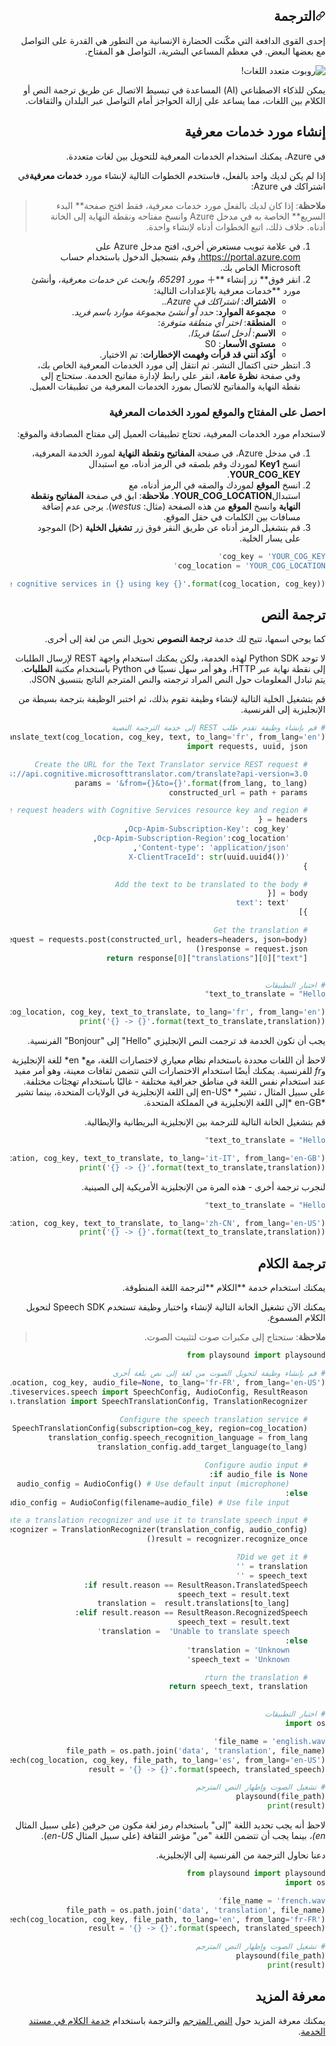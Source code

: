<div id="readme" class="Box-body readme blob js-code-block-container p-5 p-xl-6 gist-border-0" dir="rtl">
    <article class="markdown-body entry-content container-lg" itemprop="text"><h1><a id="user-content-الترجمة" class="anchor" aria-hidden="true" href="#الترجمة"><svg class="octicon octicon-link" viewBox="0 0 16 16" version="1.1" width="16" height="16" aria-hidden="true"><path fill-rule="evenodd" d="M7.775 3.275a.75.75 0 001.06 1.06l1.25-1.25a2 2 0 112.83 2.83l-2.5 2.5a2 2 0 01-2.83 0 .75.75 0 00-1.06 1.06 3.5 3.5 0 004.95 0l2.5-2.5a3.5 3.5 0 00-4.95-4.95l-1.25 1.25zm-4.69 9.64a2 2 0 010-2.83l2.5-2.5a2 2 0 012.83 0 .75.75 0 001.06-1.06 3.5 3.5 0 00-4.95 0l-2.5 2.5a3.5 3.5 0 004.95 4.95l1.25-1.25a.75.75 0 00-1.06-1.06l-1.25 1.25a2 2 0 01-2.83 0z"></path></svg></a>الترجمة</h1>


إحدى القوى الدافعة التي مكّنت الحضارة الإنسانية من التطور هي القدرة على التواصل مع بعضها البعض. في معظم المساعي البشرية، التواصل هو المفتاح.

![روبوت متعدد اللغات!](./images/translation.jpg)

يمكن للذكاء الاصطناعي (AI) المساعدة في تبسيط الاتصال عن طريق ترجمة النص أو الكلام بين اللغات، مما يساعد على إزالة الحواجز أمام التواصل عبر البلدان والثقافات.

## إنشاء مورد خدمات معرفية

في Azure، يمكنك استخدام الخدمات المعرفية للتحويل بين لغات متعددة.

إذا لم يكن لديك واحد بالفعل، فاستخدم الخطوات التالية لإنشاء مورد **خدمات معرفية**في اشتراكك في Azure:

> **ملاحظة**: إذا كان لديك بالفعل مورد خدمات معرفية، فقط افتح صفحة** البدء السريع** الخاصة به في مدخل Azure وانسخ مفتاحه ونقطة النهاية إلى الخانة أدناه. خلاف ذلك، اتبع الخطوات أدناه لإنشاء واحدة.

1. في علامة تبويب مستعرض أخرى، افتح مدخل Azure على https://portal.azure.com، وقم بتسجيل الدخول باستخدام حساب Microsoft الخاص بك.
2. انقر فوق** زر إنشاء **&#65291; *مورد 65291، وابحث عن *خدمات معرفية**، وأنشئ مورد **خدمات معرفية بالإعدادات التالية:
    - **الاشتراك**: *اشتراكك في Azure.*.
    - **مجموعة الموارد**: *حدد أو أنشئ مجموعة موارد باسم فريد*.
    - **المنطقة**: *اختر أي منطقة متوفرة*:
    - **الاسم**: *أدخل اسمًا فريدًا*.
    - **مستوى الأسعار**: S0
    - **أؤكد أنني قد قرأت وفهمت الإخطارات**: تم الاختيار.
3. انتظر حتى اكتمال النشر. ثم انتقل إلى مورد الخدمات المعرفية الخاص بك، وفي صفحة **نظرة عامة**، انقر على رابط لإدارة مفاتيح الخدمة. ستحتاج إلى نقطة النهاية والمفاتيح للاتصال بمورد الخدمات المعرفية من تطبيقات العميل.

### احصل على المفتاح والموقع لمورد الخدمات المعرفية

لاستخدام مورد الخدمات المعرفية، تحتاج تطبيقات العميل إلى مفتاح المصادقة والموقع:

1. في مدخل Azure، في صفحة **المفاتيح ونقطة النهاية** لمورد الخدمة المعرفية، انسخ **Key1** لموردك وقم بلصقه في الرمز أدناه، مع استبدال **YOUR_COG_KEY**.
2. انسخ **الموقع** لموردك والصقه في الرمز أدناه، مع استبدال**YOUR_COG_LOCATION**.
**ملاحظة**: ابق في صفحة **المفاتيح ونقطة النهاية** وانسخ **الموقع** من هذه الصفحة (مثال: _westus_). يرجى عدم إضافة مسافات بين الكلمات في حقل الموقع. 
3. قم بتشغيل الرمز أدناه عن طريق النقر فوق زر **تشغيل الخلية** (&#9655;) الموجود على يسار الخلية.


```python
cog_key = 'YOUR_COG_KEY'
cog_location = 'YOUR_COG_LOCATION'

print('Ready to use cognitive services in {} using key {}'.format(cog_location, cog_key))
```

## ترجمة النص

كما يوحي اسمها، تتيح لك خدمة **ترجمة النصوص** تحويل النص من لغة إلى أخرى.

لا توجد Python SDK لهذه الخدمة، ولكن يمكنك استخدام واجهة REST لإرسال الطلبات إلى نقطة نهاية عبر HTTP، وهو أمر سهل نسبيًا في Python باستخدام مكتبة **الطلبات**. يتم تبادل المعلومات حول النص المراد ترجمته والنص المترجم الناتج بتنسيق JSON.

قم بتشغيل الخلية التالية لإنشاء وظيفة تقوم بذلك، ثم اختبر الوظيفة بترجمة بسيطة من الإنجليزية إلى الفرنسية.


```python
# قم بإنشاء وظيفة تقدم طلب REST إلى خدمة الترجمة النصية
def translate_text(cog_location, cog_key, text, to_lang='fr', from_lang='en'):
    import requests, uuid, json

    # Create the URL for the Text Translator service REST request
    path = 'https://api.cognitive.microsofttranslator.com/translate?api-version=3.0'
    params = '&from={}&to={}'.format(from_lang, to_lang)
    constructed_url = path + params

    # Prepare the request headers with Cognitive Services resource key and region
    headers = {
        'Ocp-Apim-Subscription-Key': cog_key,
        'Ocp-Apim-Subscription-Region':cog_location,
        'Content-type': 'application/json',
        'X-ClientTraceId': str(uuid.uuid4())
    }

    # Add the text to be translated to the body
    body = [{
        'text': text
    }]

    # Get the translation
    request = requests.post(constructed_url, headers=headers, json=body)
    response = request.json()
    return response[0]["translations"][0]["text"]


# اختبار التطبيقات
text_to_translate = "Hello"

translation = translate_text(cog_location, cog_key, text_to_translate, to_lang='fr', from_lang='en')
print('{} -> {}'.format(text_to_translate,translation))
```

يجب أن تكون الخدمة قد ترجمت النص الإنجليزي "Hello" إلى "Bonjour" الفرنسية.

لاحظ أن اللغات محددة باستخدام نظام معياري لاختصارات اللغة، مع* en* للغة الإنجليزية و*fr* للفرنسية. يمكنك أيضًا استخدام الاختصارات التي تتضمن ثقافات معينة، وهو أمر مفيد عند استخدام نفس اللغة في مناطق جغرافية مختلفة - غالبًا باستخدام تهجئات مختلفة. على سبيل المثال ، تشير* *en-US إلى اللغة الإنجليزية في الولايات المتحدة، بينما تشير *en-GB *إلى اللغة الإنجليزية في المملكة المتحدة.

قم بتشغيل الخانة التالية للترجمة بين الإنجليزية البريطانية والإيطالية.


```python
text_to_translate = "Hello"

translation = translate_text(cog_location, cog_key, text_to_translate, to_lang='it-IT', from_lang='en-GB')
print('{} -> {}'.format(text_to_translate,translation))
```

لنجرب ترجمة أخرى - هذه المرة من الإنجليزية الأمريكية إلى الصينية.


```python
text_to_translate = "Hello"

translation = translate_text(cog_location, cog_key, text_to_translate, to_lang='zh-CN', from_lang='en-US')
print('{} -> {}'.format(text_to_translate,translation))
```

## ترجمة الكلام

يمكنك استخدام خدمة **الكلام **لترجمة اللغة المنطوقة.

يمكنك الآن تشغيل الخانة التالية لإنشاء واختبار وظيفة تستخدم Speech SDK لتحويل الكلام المسموع.

> **ملاحظة**: ستحتاج إلى مكبرات صوت لتثبيت الصوت.


```python
from playsound import playsound 

# قم بإنشاء وظيفة لتحويل الصوت من لغة إلى نص بلغة أخرى
def translate_speech(cog_location, cog_key, audio_file=None, to_lang='fr-FR', from_lang='en-US'):
    from azure.cognitiveservices.speech import SpeechConfig, AudioConfig, ResultReason
    from azure.cognitiveservices.speech.translation import SpeechTranslationConfig, TranslationRecognizer

    # Configure the speech translation service
    translation_config = SpeechTranslationConfig(subscription=cog_key, region=cog_location)
    translation_config.speech_recognition_language = from_lang
    translation_config.add_target_language(to_lang)

    # Configure audio input
    if audio_file is None:
        audio_config = AudioConfig() # Use default input (microphone)
    else:
        audio_config = AudioConfig(filename=audio_file) # Use file input

    # Create a translation recognizer and use it to translate speech input
    recognizer = TranslationRecognizer(translation_config, audio_config)
    result = recognizer.recognize_once()

    # Did we get it?
    translation = ''
    speech_text = ''
    if result.reason == ResultReason.TranslatedSpeech:
        speech_text = result.text
        translation =  result.translations[to_lang]
    elif result.reason == ResultReason.RecognizedSpeech:
        speech_text = result.text
        translation =  'Unable to translate speech'
    else:
        translation = 'Unknown'
        speech_text = 'Unknown'

    # rturn the translation
    return speech_text, translation
    

# اختبار التطبيقات
import os

file_name = 'english.wav'
file_path = os.path.join('data', 'translation', file_name)
speech, translated_speech = translate_speech(cog_location, cog_key, file_path, to_lang='es', from_lang='en-US')
result = '{} -> {}'.format(speech, translated_speech)

# تشغيل الصوت وإظهار النص المترجم
playsound(file_path)
print(result)
```

لاحظ أنه يجب تحديد اللغة "إلى" باستخدام رمز لغة مكون من حرفين (على سبيل المثال *en)،* بينما يجب أن تتضمن اللغة "من" مؤشر الثقافة (على سبيل المثال *en-US*).

دعنا نحاول الترجمة من الفرنسية إلى الإنجليزية.


```python
from playsound import playsound
import os

file_name = 'french.wav'
file_path = os.path.join('data', 'translation', file_name)
speech, translated_speech = translate_speech(cog_location, cog_key, file_path, to_lang='en', from_lang='fr-FR')
result = '{} -> {}'.format(speech, translated_speech)

# تشغيل الصوت وإظهار النص المترجم
playsound(file_path)
print(result)
```

## معرفة المزيد

يمكنك معرفة المزيد حول [النص المترجم](https://docs.microsoft.com/azure/cognitive-services/translator/) والترجمة باستخدام [خدمة الكلام في مستند الخدمة](https://docs.microsoft.com/azure/cognitive-services/speech-service/index-speech-translation).
